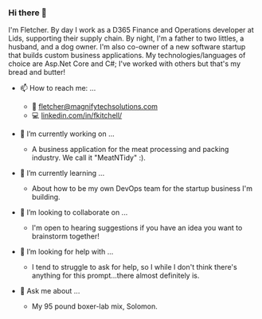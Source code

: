 ### Hi there 👋
I'm Fletcher. By day I work as a D365 Finance and Operations developer at Lids, supporting their supply chain. By night, I'm a father to two littles, a husband, and a dog owner. I'm also co-owner of a new software startup that builds custom business applications. My technologies/languages of choice are Asp.Net Core and C#; I've worked with others but that's my bread and butter!
- 📫 How to reach me: ...
  - :email: fletcher@magnifytechsolutions.com
  - :computer: <a href="https://www.linkedin.com/in/fkitchell/" target="blank">linkedin.com/in/fkitchell/</a>

- 🔭 I’m currently working on ...
  - A business application for the meat processing and packing industry. We call it "MeatNTidy" :).
- 🌱 I’m currently learning ...
  - About how to be my own DevOps team for the startup business I'm building. 
- 👯 I’m looking to collaborate on ...
  - I'm open to hearing suggestions if you have an idea you want to brainstorm together!
- 🤔 I’m looking for help with ...
  - I tend to struggle to ask for help, so I while I don't think there's anything for this prompt...there almost definitely is.
- 💬 Ask me about ...
  - My 95 pound boxer-lab mix, Solomon.

<!--
**Fkitchell/fkitchell** is a ✨ _special_ ✨ repository because its `README.md` (this file) appears on your GitHub profile.

Here are some ideas to get you started:

- 🔭 I’m currently working on ...
- 🌱 I’m currently learning ...
- 👯 I’m looking to collaborate on ...
- 🤔 I’m looking for help with ...
- 💬 Ask me about ...
- 📫 How to reach me: ...
- ⚡ Fun fact: ...
-->
